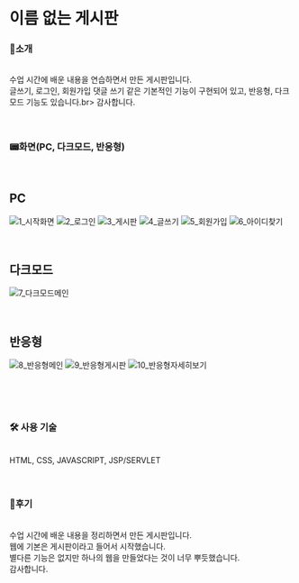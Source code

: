 # 이름 없는 게시판

### 📣소개
<br>
수업 시간에 배운 내용을 연습하면서 만든 게시판입니다.<br>
글쓰기, 로그인, 회원가입 댓글 쓰기 같은 기본적인 기능이 구현되어 있고, 반응형, 다크모드 기능도 있습니다.br>
감사합니다.

<br>
<br>
<br>

### 📟화면(PC, 다크모드, 반응형)
<br>

## PC
![1_시작화면](https://user-images.githubusercontent.com/41726750/109454202-1079cc00-7a97-11eb-84fc-2d73c054d28e.png)
![2_로그인](https://user-images.githubusercontent.com/41726750/109454209-12438f80-7a97-11eb-9361-4e4ec06a351b.png)
![3_게시판](https://user-images.githubusercontent.com/41726750/109454212-12438f80-7a97-11eb-8215-792e8266c31c.png)
![4_글쓰기](https://user-images.githubusercontent.com/41726750/109454218-1374bc80-7a97-11eb-96a6-2ac4f42a6029.png)
![5_회원가입](https://user-images.githubusercontent.com/41726750/109454215-12dc2600-7a97-11eb-9393-3970c7d2737d.png)
![6_아이디찾기](https://user-images.githubusercontent.com/41726750/109454216-12dc2600-7a97-11eb-83bd-b62a04967feb.png)

<br>

## 다크모드
![7_다크모드메인](https://user-images.githubusercontent.com/41726750/109454219-140d5300-7a97-11eb-9731-e18c394b16f6.png)

<br>

## 반응형
![8_반응형메인](https://user-images.githubusercontent.com/41726750/109454417-8c741400-7a97-11eb-937c-dbbb26ff390e.png)
![9_반응형게시판](https://user-images.githubusercontent.com/41726750/109454424-90079b00-7a97-11eb-9f4d-4958a604a808.png)
![10_반응형자세히보기](https://user-images.githubusercontent.com/41726750/109454430-91d15e80-7a97-11eb-8d3f-18bc71992889.png)

<br>
<br>
<br>

### 🛠 사용 기술
<br>
HTML, CSS, JAVASCRIPT, JSP/SERVLET

<br>
<br>
<br>

### 🚩후기
<br>
수업 시간에 배운 내용을 정리하면서 만든 게시판입니다.<br>
웹에 기본은 게시판이라고 들어서 시작했습니다.<br>
별다른 기능은 없지만 하나의 웹을 만들었다는 것이 너무 뿌듯했습니다.<br>
감사합니다.<br>
